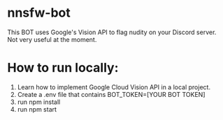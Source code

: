 # nnsfw-bot
This BOT uses Google's Vision API to flag nudity on your Discord server.
Not very useful at the moment.

# How to run locally:
1. Learn how to implement Google Cloud Vision API in a local project.
2. Create a .env file that contains BOT_TOKEN=[YOUR BOT TOKEN]
3. run npm install
4. run npm start
